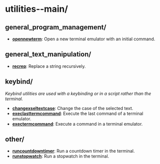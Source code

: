 
# utilities--main/

## general_program_management/

* [**opennewterm**](general_program_management/opennewterm): Open a new terminal emulator with an initial command.

## general_text_manipulation/

* [**recrep**](general_text_manipulation/recrep): Replace a string recursively.

## keybind/

*Keybind utilities are used with a keybinding or in a script rather than the terminal.*

* [**changexseltextcase**](keybind/changexseltextcase): Change the case of the selected text.
* [**execlasttermcommand**](keybind/execlasttermcommand): Execute the last command of a terminal emulator.
* [**exectermcommand**](keybind/exectermcommand): Execute a command in a terminal emulator.

## other/

* [**runcountdowntimer**](other/runcountdowntimer): Run a countdown timer in the terminal.
* [**runstopwatch**](other/runstopwatch): Run a stopwatch in the terminal.

